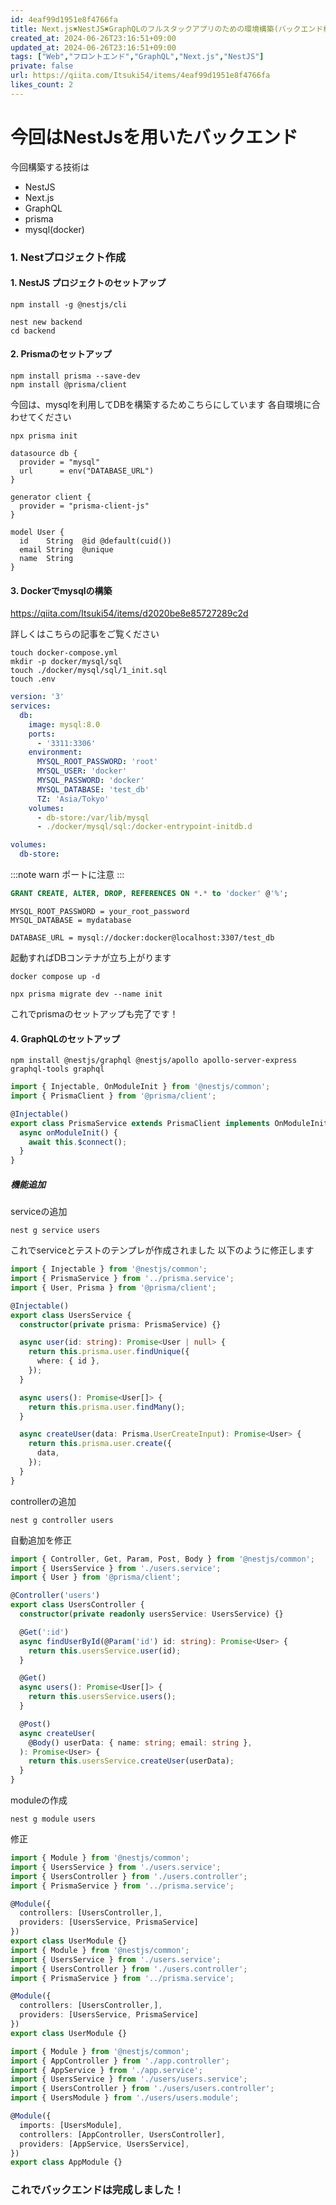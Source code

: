 ```yaml
---
id: 4eaf99d1951e8f4766fa
title: Next.js✖️NestJS✖️GraphQLのフルスタックアプリのための環境構築(バックエンド構築編)
created_at: 2024-06-26T23:16:51+09:00
updated_at: 2024-06-26T23:16:51+09:00
tags: ["Web","フロントエンド","GraphQL","Next.js","NestJS"]
private: false
url: https://qiita.com/Itsuki54/items/4eaf99d1951e8f4766fa
likes_count: 2
---
```


# 今回はNestJsを用いたバックエンド

今回構築する技術は

- NestJS
- Next.js
- GraphQL
- prisma
- mysql(docker)

### 1. Nestプロジェクト作成

#### 1. NestJS プロジェクトのセットアップ

```
npm install -g @nestjs/cli
```

```
nest new backend
cd backend
```

#### 2. Prismaのセットアップ

```
npm install prisma --save-dev
npm install @prisma/client
```

今回は、mysqlを利用してDBを構築するためこちらにしています
各自環境に合わせてください

```
npx prisma init
```

```schema.prisma
datasource db {
  provider = "mysql"
  url      = env("DATABASE_URL")
}

generator client {
  provider = "prisma-client-js"
}

model User {
  id    String  @id @default(cuid())
  email String  @unique
  name  String
}
```

#### 3. Dockerでmysqlの構築

https://qiita.com/Itsuki54/items/d2020be8e85727289c2d

詳しくはこちらの記事をご覧ください

```
touch docker-compose.yml
mkdir -p docker/mysql/sql
touch ./docker/mysql/sql/1_init.sql
touch .env
```

```docker-compose.yaml
version: '3'
services:
  db:
    image: mysql:8.0
    ports:
      - '3311:3306'
    environment:
      MYSQL_ROOT_PASSWORD: 'root'
      MYSQL_USER: 'docker'
      MYSQL_PASSWORD: 'docker'
      MYSQL_DATABASE: 'test_db'
      TZ: 'Asia/Tokyo'
    volumes:
      - db-store:/var/lib/mysql
      - ./docker/mysql/sql:/docker-entrypoint-initdb.d

volumes:
  db-store:
```
:::note warn
ポートに注意
:::

```docker/mysql/sql/1_init.sql
GRANT CREATE, ALTER, DROP, REFERENCES ON *.* to 'docker' @'%';
```

```.env
MYSQL_ROOT_PASSWORD = your_root_password
MYSQL_DATABASE = mydatabase

DATABASE_URL = mysql://docker:docker@localhost:3307/test_db
```

起動すればDBコンテナが立ち上がります
```
docker compose up -d
```

```
npx prisma migrate dev --name init
```
これでprismaのセットアップも完了です！

#### 4. GraphQLのセットアップ

```
npm install @nestjs/graphql @nestjs/apollo apollo-server-express graphql-tools graphql
```

```src/prisma.service.ts
import { Injectable, OnModuleInit } from '@nestjs/common';
import { PrismaClient } from '@prisma/client';

@Injectable()
export class PrismaService extends PrismaClient implements OnModuleInit {
  async onModuleInit() {
    await this.$connect();
  }
}
```

##### 機能追加

serviceの追加
```
nest g service users
```
これでserviceとテストのテンプレが作成されました
以下のように修正します
```src/users/users.service.ts
import { Injectable } from '@nestjs/common';
import { PrismaService } from '../prisma.service';
import { User, Prisma } from '@prisma/client';

@Injectable()
export class UsersService {
  constructor(private prisma: PrismaService) {}

  async user(id: string): Promise<User | null> {
    return this.prisma.user.findUnique({
      where: { id },
    });
  }

  async users(): Promise<User[]> {
    return this.prisma.user.findMany();
  }

  async createUser(data: Prisma.UserCreateInput): Promise<User> {
    return this.prisma.user.create({
      data,
    });
  }
}
```

controllerの追加
```
nest g controller users
```
自動追加を修正
```src/users/users.controller.ts
import { Controller, Get, Param, Post, Body } from '@nestjs/common';
import { UsersService } from './users.service';
import { User } from '@prisma/client';

@Controller('users')
export class UsersController {
  constructor(private readonly usersService: UsersService) {}

  @Get(':id')
  async findUserById(@Param('id') id: string): Promise<User> {
    return this.usersService.user(id);
  }

  @Get()
  async users(): Promise<User[]> {
    return this.usersService.users();
  }

  @Post()
  async createUser(
    @Body() userData: { name: string; email: string },
  ): Promise<User> {
    return this.usersService.createUser(userData);
  }
}
```

moduleの作成

```
nest g module users
```
修正
```src/users/users.module.ts
import { Module } from '@nestjs/common';
import { UsersService } from './users.service';
import { UsersController } from './users.controller';
import { PrismaService } from '../prisma.service';

@Module({
  controllers: [UsersController,],
  providers: [UsersService, PrismaService]
})
export class UserModule {}
import { Module } from '@nestjs/common';
import { UsersService } from './users.service';
import { UsersController } from './users.controller';
import { PrismaService } from '../prisma.service';

@Module({
  controllers: [UsersController,],
  providers: [UsersService, PrismaService]
})
export class UserModule {}
```

```src/app.module.ts
import { Module } from '@nestjs/common';
import { AppController } from './app.controller';
import { AppService } from './app.service';
import { UsersService } from './users/users.service';
import { UsersController } from './users/users.controller';
import { UsersModule } from './users/users.module';

@Module({
  imports: [UsersModule],
  controllers: [AppController, UsersController],
  providers: [AppService, UsersService],
})
export class AppModule {}
```

### これでバックエンドは完成しました！
